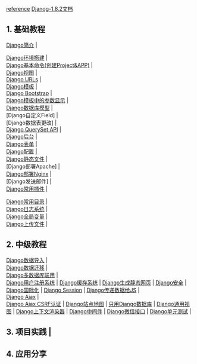 [reference](http://www.ziqiangxuetang.com/django/django-tutorial.html)
[Djanog-1.8.2文档](http://python.usyiyi.cn/documents/django_182/index.html)

## 1. 基础教程

[Django简介](https://www.zybuluo.com/breakerthb/note/403171) |   

[Django环境搭建](https://www.zybuluo.com/breakerthb/note/399472) |   
[Django基本命令(创建Project&APP)](https://www.zybuluo.com/breakerthb/note/403191) |   
[Django视图](https://www.zybuluo.com/breakerthb/note/403319) |  
[Django URLs](https://github.com/breakerthb/PythonStudy/blob/master/Resource/Django%20Study/django-urls.md) |   
[Django模板](https://www.zybuluo.com/breakerthb/note/405298) |  
[Django Bootstrap]() |  
[Django模板中的参数显示](https://github.com/breakerthb/PythonStudy/blob/master/Resource/Django%20Study/django-para.md) |   
[Django数据库模型](https://www.zybuluo.com/breakerthb/note/405464) |   
[Django自定义Field] |   
[Django数据表更改] |   
[Django QuerySet API](https://www.zybuluo.com/breakerthb/note/422557) |   
[Django后台](https://www.zybuluo.com/breakerthb/note/422692) |   
[Django表单](https://www.zybuluo.com/breakerthb/note/405631) |  
[Django配置](https://www.zybuluo.com/breakerthb/note/406541) |   
[Django静态文件](https://www.zybuluo.com/breakerthb/note/406555) |   
[Django部署Apache] |   
[Django部署Nginx](https://www.zybuluo.com/breakerthb/note/442540) |   
[Django发送邮件] |   
[Django常用插件](https://www.zybuluo.com/breakerthb/note/420158) |   

[Django常用目录](https://github.com/breakerthb/PythonStudy/blob/master/Resource/Django%20Study/django-folders.md) |    
[Django日志系统](https://github.com/breakerthb/PythonStudy/blob/master/Resource/Django%20Study/django-log.md) |  
[Django全局变量](https://github.com/breakerthb/PythonStudy/blob/master/Resource/Django%20Study/django-global_parameters.md) |  
[Django上传文件](https://github.com/breakerthb/PythonStudy/blob/master/Resource/Django%20Study/django-uploadfile.md) |  


## 2. 中级教程

[Django数据导入](https://www.zybuluo.com/breakerthb/note/538554) |   
[Django数据迁移](http://www.ziqiangxuetang.com/django/django-data-migration.html) |   
[Django多数据库联用](http://www.ziqiangxuetang.com/django/django-multi-database.html) |   
[Django用户注册系统]() | 
[Django缓存系统]() | 
[Django生成静态网页]() | 
[Django安全]() | 
[Django国际化]() | 
[Django Session]() | 
[Django传递数据给JS]() |   
[Django Ajax](https://github.com/breakerthb/PythonStudy/blob/master/Resource/Django%20Study/dango-ajax.md) |   
[Django Ajax CSRF认证]() | 
[Django站点地图]() | 
[只用Django数据库]() | 
[Django通用视图]() | 
[Django上下文渲染器]() | 
[Django中间件]() | 
[Django微信接口]() | 
[Django单元测试]() | 

## 3. 项目实践 |

## 4. 应用分享
